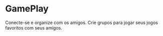 # GamePlay
Conecte-se e organize  com os amigos. Crie grupos para jogar seus jogos favoritos com seus amigos.
